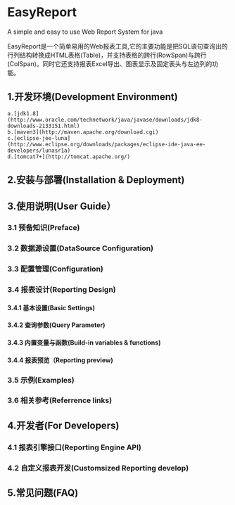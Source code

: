 EasyReport
==========

A simple and easy to use Web Report System for java

EasyReport是一个简单易用的Web报表工具,它的主要功能是把SQL语句查询出的行列结构转换成HTML表格(Table)，并支持表格的跨行(RowSpan)与跨行(ColSpan)。同时它还支持报表Excel导出、图表显示及固定表头与左边列的功能。

## 1.开发环境(Development Environment)
	a.[jdk1.8](http://www.oracle.com/technetwork/java/javase/downloads/jdk8-downloads-2133151.html)
	b.[maven3](http://maven.apache.org/download.cgi)
	c.[eclipse-jee-luna](http://www.eclipse.org/downloads/packages/eclipse-ide-java-ee-developers/lunasr1a)
	d.[tomcat7+](http://tomcat.apache.org/)
## 2.安装与部署(Installation & Deployment)

## 3.使用说明(User Guide）

### 3.1 预备知识(Preface)
### 3.2 数据源设置(DataSource Configuration)
### 3.3 配置管理(Configuration)
### 3.4 报表设计(Reporting Design)
#### 3.4.1 基本设置(Basic Settings)
#### 3.4.2 查询参数(Query Parameter)
#### 3.4.3 内置变量与函数(Build-in variables & functions)
#### 3.4.4 报表预览（Reporting preview)
### 3.5 示例(Examples)
### 3.6 相关参考(Referrence links)

## 4.开发者(For Developers)
### 4.1 报表引擎接口(Reporting Engine API)
### 4.2 自定义报表开发(Customsized Reporting develop)

## 5.常见问题(FAQ)
